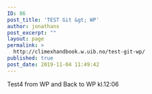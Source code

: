 ```yaml
---
ID: 86
post_title: 'TEST Git &gt; WP'
author: jonathans
post_excerpt: ""
layout: page
permalink: >
  http://climexhandbook.w.uib.no/test-git-wp/
published: true
post_date: 2019-11-04 11:49:42
---
```

Test4 from WP and Back to WP kl.12:06
